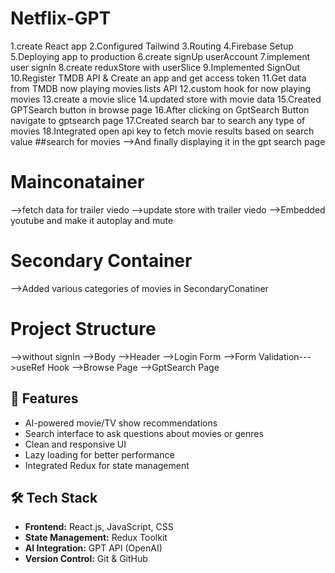 # Netflix-GPT
1.create React app
2.Configured Tailwind
3.Routing 
4.Firebase Setup
5.Deploying app to production
6.create signUp userAccount
7.implement user signIn
8.create reduxStore with userSlice
9.Implemented SignOut
10.Register TMDB API & Create an app and get access token
11.Get data from TMDB now playing movies lists API
12.custom hook for now playing movies
13.create a movie slice
14.updated store with movie data
15.Created GPTSearch button in browse page
16.After clicking on GptSearch Button navigate to gptsearch page
17.Created search bar to search any type of movies
18.Integrated open api key to fetch movie results based on search value
##search for movies
-->And finally displaying it in the gpt search page
# Mainconatainer
-->fetch data for trailer viedo
-->update store with trailer viedo
-->Embedded youtube and make it autoplay and mute
# Secondary Container
-->Added various categories of movies in SecondaryConatiner 
  
# Project Structure
  -->without signIn
    -->Body
      -->Header
      -->Login Form
         -->Form Validation--->useRef Hook
      -->Browse Page
      -->GptSearch Page


## 🚀 Features

- AI-powered movie/TV show recommendations
- Search interface to ask questions about movies or genres
- Clean and responsive UI
- Lazy loading for better performance
- Integrated Redux for state management

## 🛠️ Tech Stack

- **Frontend:** React.js, JavaScript, CSS
- **State Management:** Redux Toolkit
- **AI Integration:** GPT API (OpenAI)
- **Version Control:** Git & GitHub



